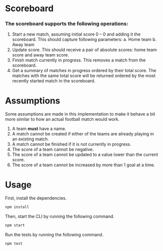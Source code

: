 # Scoreboard
### The scoreboard supports the following operations:
1. Start a new match, assuming initial score 0 – 0 and adding it the scoreboard.
This should capture following parameters:
a. Home team
b. Away team
2. Update score. This should receive a pair of absolute scores: home team score and away
team score.
3. Finish match currently in progress. This removes a match from the scoreboard.
4. Get a summary of matches in progress ordered by their total score. The matches with the
same total score will be returned ordered by the most recently started match in the
scoreboard.

# Assumptions
Some assumptions are made in this implementation to make it behave a bit more similar to how an actual football match would work.
1. A team **must** have a name.
2. A match cannot be created if either of the teams are already playing in an existing match.
3. A match cannot be finished if it is not currently in progress.
4. The score of a team cannot be negative.
5. The score of a team cannot be updated to a value lower than the current score.
6. The score of a team cannot be increased by more than 1 goal at a time.

# Usage
First, install the dependencies.
```bash
npm install
```

Then, start the CLI by running the following command.
```bash
npm start
```

Run the tests by running the following command.
```bash
npm test
```


